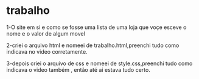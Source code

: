 # trabalho
1-O site em si e como se fosse uma lista de uma loja que voçe esceve o nome e o valor de algum movel

2-criei o arquivo html  e nomeei de trabalho.html,preenchi tudo como indicava no video corretamente.

3-depois criei o arquivo de css e nomeei de style.css,preenchi tudo como indicava o video também , então até ai estava tudo certo.